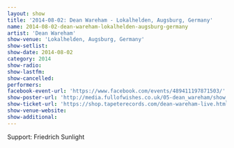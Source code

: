 ```yaml
---
layout: show
title: '2014-08-02: Dean Wareham - Lokalhelden, Augsburg, Germany'
name: 2014-08-02-dean-wareham-lokalhelden-augsburg-germany
artist: 'Dean Wareham'
show-venue: 'Lokalhelden, Augsburg, Germany'
show-setlist: 
show-date: 2014-08-02
category: 2014
show-radio: 
show-lastfm: 
show-cancelled: 
performers: 
facebook-event-url: 'https://www.facebook.com/events/489411197871503/'
show-poster-url: 'http://media.fullofwishes.co.uk/05-dean_wareham/show_assets/2014-08-02/2014-08-02-dean-wareham-augsburg.jpg'
show-ticket-url: 'https://shop.tapeterecords.com/dean-wareham-live.html'
show-venue-website: 
show-additional: 
---
```

Support: Friedrich Sunlight